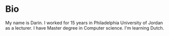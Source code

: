 # Bio

My name is Darin.
I worked for 15 years in Philadelphia University of Jordan as a lecturer.
I have Master degree in Computer science.
I'm learning Dutch.
